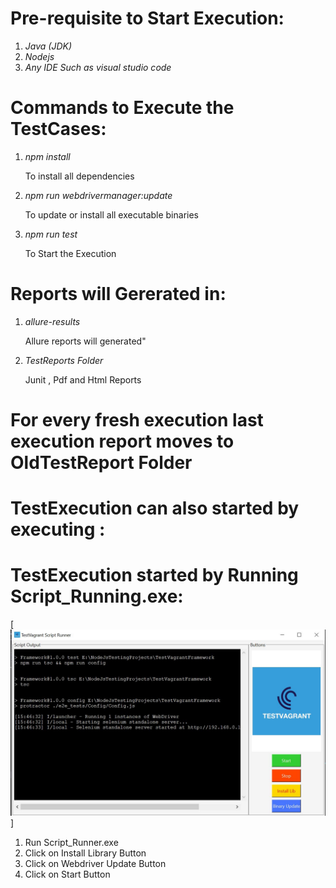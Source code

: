# Pre-requisite to Start Execution:
1. *Java (JDK)*
2. *Nodejs*
3. *Any IDE Such as visual studio code*

# Commands to Execute the TestCases:
1. *npm install*

	To install all dependencies

2. *npm run webdrivermanager:update*

	To update or install all executable binaries

3. *npm run test*

	To Start the Execution

# Reports will Gererated in:
1. *allure-results*

	Allure reports will generated"

2. *TestReports Folder*

	Junit , Pdf and Html Reports

# For every fresh execution last execution report moves to OldTestReport Folder

# TestExecution can also started by executing :
# TestExecution started by Running Script_Running.exe:
[![PDF](ScriptRunner.JPG)]

1. Run Script_Runner.exe
2. Click on Install Library Button
3. Click on Webdriver Update Button
4. Click on Start Button

